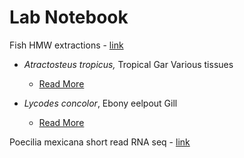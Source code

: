# Lab Notebook

Fish HMW extractions - [link](https://isabel-kline.github.io/Kelley_Lab_Notebook/Fishy_HMW_Extractions)

-   *Atractosteus tropicus,* Tropical Gar Various tissues

    -   [Read More](https://isabel-kline.github.io/Kelley_Lab_Notebook/Gar_HMW.html)

-   *Lycodes concolor*, Ebony eelpout Gill

    -   [Read More](https://isabel-kline.github.io/Kelley_Lab_Notebook/OGL_Gill_HMW.html)

Poecilia mexicana short read RNA seq - [link](https://isabel-kline.github.io/Kelley_Lab_Notebook/Germany_RNASeq.html#1_Summary)
